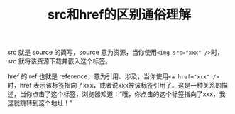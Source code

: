 ﻿---
slug: 20211130
title: src和href的区别通俗理解
authors: mcx
tags: [HTML, 笔记]
---

src 就是 source 的简写，source 意为资源，当你使用`<img src="xxx" />`时，src 就将该资源下载并嵌入这个标签。

href 的 ref 也就是 reference，意为引用、涉及，当你使用`<a href="xxx" />`时，href 表示该标签指向了xxx，或者说xxx被该标签引用了。这是一种关系的描述，当你点击了这个标签，浏览器知道：“哦，你点击的这个标签指向了xxx，我这就跳转到这个地址！”
